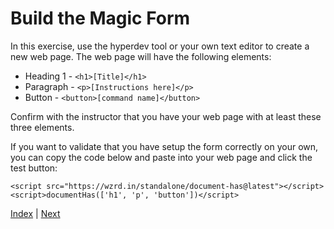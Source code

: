 # Build the Magic Form

In this exercise, use the hyperdev tool or your own text editor to create a new web page. The web page will have the following elements:

* Heading 1 - `<h1>[Title]</h1>`
* Paragraph - `<p>[Instructions here]</p>`
* Button - `<button>[command name]</button>`

Confirm with the instructor that you have your web page with at least these three elements.

If you want to validate that you have setup the form correctly on your own, you can copy the code below and paste into your web page and click the test button:

```
<script src="https://wzrd.in/standalone/document-has@latest"></script>
<script>documentHas(['h1', 'p', 'button'])</script>
```

[Index](.) | [Next](2)
